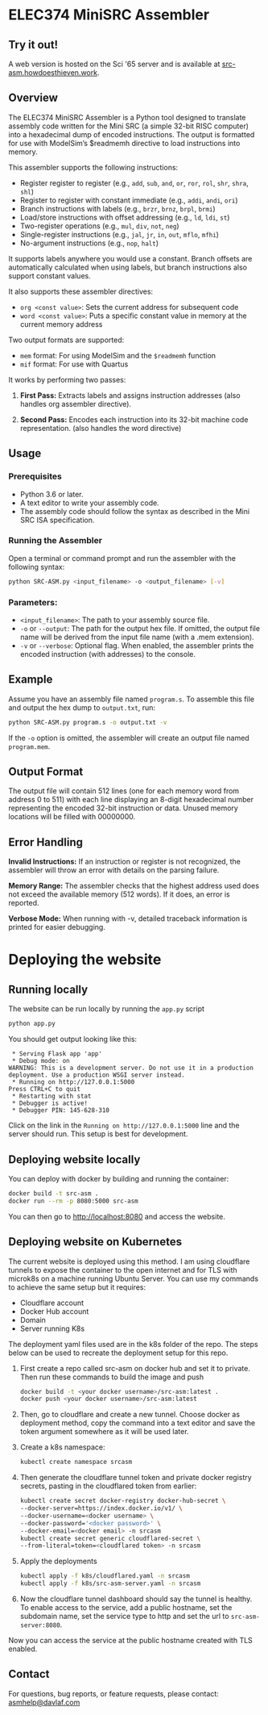 # ELEC374 MiniSRC Assembler

## Try it out!

A web version is hosted on the Sci '65 server and is available at [src-asm.howdoesthieven.work](src-asm.howdoesthieven.work).

## Overview
The ELEC374 MiniSRC Assembler is a Python tool designed to translate assembly code written for the Mini SRC (a simple 32-bit RISC computer) into a hexadecimal dump of encoded instructions. The output is formatted for use with ModelSim’s $readmemh directive to load instructions into memory.

This assembler supports the following instructions:


- Register register to register (e.g., `add`, `sub`, `and`, `or`, `ror`, `rol`, `shr`, `shra`, `shl`)
- Register to register with constant immediate (e.g., `addi`, `andi`, `ori`)
- Branch instructions with labels (e.g., `brzr`, `brnz`, `brpl`, `brmi`)
- Load/store instructions with offset addressing (e.g., `ld`, `ldi`, `st`)
- Two-register operations (e.g., `mul`, `div`, `not`, `neg`)
- Single-register instructions (e.g., `jal`, `jr`, `in`, `out`, `mflo`, `mfhi`)
- No-argument instructions (e.g., `nop`, `halt`)

It supports labels anywhere you would use a constant. Branch offsets are automatically calculated when using labels, but branch instructions also support constant values.

It also supports these assembler directives:
- `org <const value>`: Sets the current address for subsequent code
- `word <const value>`: Puts a specific constant value in memory at the current memory address 

Two output formats are supported:
- `mem` format: For using ModelSim and the `$readmemh` function
- `mif` format: For use with Quartus

It works by performing two passes:

1. **First Pass:** Extracts labels and assigns instruction addresses (also handles org assembler directive).

2. **Second Pass:** Encodes each instruction into its 32-bit machine code representation. (also handles the word directive)
## Usage
### Prerequisites
- Python 3.6 or later.
- A text editor to write your assembly code.
- The assembly code should follow the syntax as described in the Mini SRC ISA specification.
### Running the Assembler
Open a terminal or command prompt and run the assembler with the following syntax:

```bash
python SRC-ASM.py <input_filename> -o <output_filename> [-v]
```

### Parameters:

- `<input_filename>`: The path to your assembly source file.
- `-o` or `--output`: The path for the output hex file. If omitted, the output file name will be derived from the input file name (with a .mem extension).
- `-v` or `--verbose`: Optional flag. When enabled, the assembler prints the encoded instruction (with addresses) to the console.
## Example
Assume you have an assembly file named `program.s`. To assemble this file and output the hex dump to `output.txt`, run:

```bash
python SRC-ASM.py program.s -o output.txt -v
```
If the `-o` option is omitted, the assembler will create an output file named `program.mem`.

## Output Format
The output file will contain 512 lines (one for each memory word from address 0 to 511) with each line displaying an 8-digit hexadecimal number representing the encoded 32-bit instruction or data. Unused memory locations will be filled with 00000000.

## Error Handling
**Invalid Instructions:** If an instruction or register is not recognized, the assembler will throw an error with details on the parsing failure.

**Memory Range:** The assembler checks that the highest address used does not exceed the available memory (512 words). If it does, an error is reported.

**Verbose Mode:** When running with -v, detailed traceback information is printed for easier debugging.

# Deploying the website

## Running locally

The website can be run locally by running the `app.py` script
```bash
python app.py
```
You should get output looking like this:
```
 * Serving Flask app 'app'
 * Debug mode: on
WARNING: This is a development server. Do not use it in a production deployment. Use a production WSGI server instead.
 * Running on http://127.0.0.1:5000
Press CTRL+C to quit
 * Restarting with stat
 * Debugger is active!
 * Debugger PIN: 145-628-310
```
Click on the link in the `Running on http://127.0.0.1:5000` line and the server should run. This setup is best for development.

## Deploying website locally
You can deploy with docker by building and running the container:
```bash
docker build -t src-asm . 
docker run --rm -p 8080:5000 src-asm
```
You can then go to [http://localhost:8080](localhost:8080) and access the website.

## Deploying website on Kubernetes
The current website is deployed using this method. I am using cloudflare tunnels to expose the container to the open internet and for TLS with microk8s on a machine running Ubuntu Server. You can use my commands to achieve the same setup but it requires:
* Cloudflare account
* Docker Hub account
* Domain
* Server running K8s

The deployment yaml files used are in the k8s folder of the repo. The steps below can be used to recreate the deployment setup for this repo. 
1. First create a repo called src-asm on docker hub and set it to private. Then run these commands to build the image and push 
    ```bash
    docker build -t <your docker username>/src-asm:latest . 
    docker push <your docker username>/src-asm:latest
    ```
2. Then, go to cloudflare and create a new tunnel. Choose docker as deployment method, copy the command into a text editor and save the token argument somewhere as it will be used later.

3. Create a k8s namespace:
    ```bash
    kubectl create namespace srcasm
    ```
4. Then generate the cloudflare tunnel token and private docker registry secrets, pasting in the cloudflared token from earlier:
    ```bash
    kubectl create secret docker-registry docker-hub-secret \
    --docker-server=https://index.docker.io/v1/ \
    --docker-username=<docker username> \
    --docker-password='<docker password>' \
    --docker-email=<docker email> -n srcasm
    kubectl create secret generic cloudflared-secret \
    --from-literal=token=<cloudflared token> -n srcasm
    ```
5. Apply the deployments
    ```bash
    kubectl apply -f k8s/cloudflared.yaml -n srcasm
    kubectl apply -f k8s/src-asm-server.yaml -n srcasm
    ```
6. Now the cloudflare tunnel dashboard should say the tunnel is healthy. To enable access to the service, add a public hostname, set the subdomain name, set the service type to http and set the url to `src-asm-server:8080`.

Now you can access the service at the public hostname created with TLS enabled.
## Contact
For questions, bug reports, or feature requests, please contact:
asmhelp@davlaf.com
